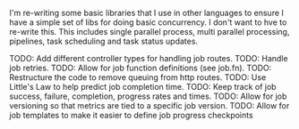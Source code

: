 I'm re-writing some basic libraries that I use in other languages to ensure I have a simple set of libs for doing basic concurrency.  I don't want to hve to re-write this.  This includes single parallel process, multi parallel processing, pipelines, task scheduling and task status updates.

TODO: Add different controller types for handling job routes.
TODO: Handle job retries.
TODO: Allow for job function definitions (see job.fn).
TODO: Restructure the code to remove queuing from http routes.
TODO: Use Little's Law to help predict job completion time.
TODO: Keep track of job success, failure, completion, progress rates and times.
TODO: Allow for job versioning so that metrics are tied to a specific job version.
TODO: Allow for job templates to make it easier to define job progress checkpoints



